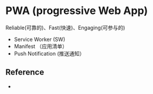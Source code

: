 # PWA (progressive Web App)

Reliable(可靠的)、Fast(快速)、Engaging(可参与的)


-  Service Worker (SW)
-  Manifest （应用清单）
-  Push Notification (推送通知）



## Reference

- [](https://blog.csdn.net/qq_19238139/article/details/77531191)

